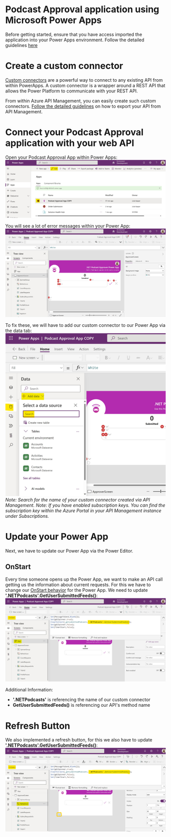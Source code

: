 # Podcast Approval application using Microsoft Power Apps

Before getting started, ensure that you have access imported the application into your Power Apps environment. Follow the detailed guidelines [here](https://github.com/user/repo/src/PowerApps/README.md)


# Create a custom connector

[Custom connectors](https://docs.microsoft.com/en-us/connectors/custom-connectors/) are a powerful way to connect to any existing API from within PowerApps. A custom connector is a wrapper around a REST API that allows the Power Platform to communicate with your REST API.

From within Azure API Management, you can easily create such custom connectors. [Follow the detailed guidelines](https://docs.microsoft.com/en-us/azure/api-management/export-api-power-platform) on how to export your API from API Management.

# Connect your Podcast Approval application with your web API

Open your Podcast Approval App within Power Apps:
![editpowerapp](./assets/editpowerapp.jpg)

You will see a lot of error messages within your Power App:
![powerapp](./assets/powerapp.jpg)

To fix these, we will have to add our custom connector to our Power App via the data tab:
![customconnector](./assets/customconnector.jpg)
*Note: Search for the name of your custom connector created via API Management.*
*Note: If you have enabled subscription keys. You can find the subscription key within the Azure Portal in your API Management instance under Subscriptions.*

# Update your Power App

Next, we have to update our Power App via the Power Editor.


## OnStart

Every time someone opens up the Power App, we want to make an API call getting us the information about current requests. For this we have to change our [OnStart behavior](https://docs.microsoft.com/en-us/power-platform/power-fx/reference/object-app) for the Power App. We need to update **'.NETPodcasts'.GetUserSubmittedFeeds()**:
![onstart](./assets/onstart.jpg)

Additional Information:
- **'.NETPodcasts'** is referencing the name of our custom connector
- **GetUserSubmittedFeeds()** is referencing our API's method name


# Refresh Button

We also implemented a refresh button, for this we also have to update **'.NETPodcasts'.GetUserSubmittedFeeds()**:
![refreshbutton](./assets/refreshbutton.jpg)